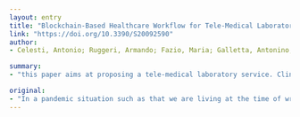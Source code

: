 ```yaml
---
layout: entry
title: "Blockchain-Based Healthcare Workflow for Tele-Medical Laboratory in Federated Hospital IoT Clouds"
link: "https://doi.org/10.3390/S20092590"
author:
- Celesti, Antonio; Ruggeri, Armando; Fazio, Maria; Galletta, Antonino; Villari, Massimo; Romano, Agata

summary:
- "this paper aims at proposing a tele-medical laboratory service. Clinical exams are performed on patients directly in a hospital by technicians through IoT medical devices. Results are automatically sent via the hospital Cloud to doctors of federated hospitals for validation and/or consultation. In particular, both public and hybrid Blockchain scenarios are discussed and assessed using the Ethereum platform. Using the blockchain technology, the cloud computing and Internet of Things (IoT) technologies, the need of telehealthcare service becomes fundamental to reduce the risk of pandemics due to the Covid-19 virus."

original:
- "In a pandemic situation such as that we are living at the time of writing of this paper due to the Covid-19 virus, the need of tele-healthcare service becomes dramatically fundamental to reduce the movement of patients, thence reducing the risk of infection. Leveraging the recent Cloud computing and Internet of Things (IoT) technologies, this paper aims at proposing a tele-medical laboratory service where clinical exams are performed on patients directly in a hospital by technicians through IoT medical devices and results are automatically sent via the hospital Cloud to doctors of federated hospitals for validation and/or consultation. In particular, we discuss a distributed scenario where nurses, technicians and medical doctors belonging to different hospitals cooperate through their federated hospital Clouds to form a virtual health team able to carry out a healthcare workflow in secure fashion leveraging the intrinsic security features of the Blockchain technology. In particular, both public and hybrid Blockchain scenarios are discussed and assessed using the Ethereum platform."
---
```


